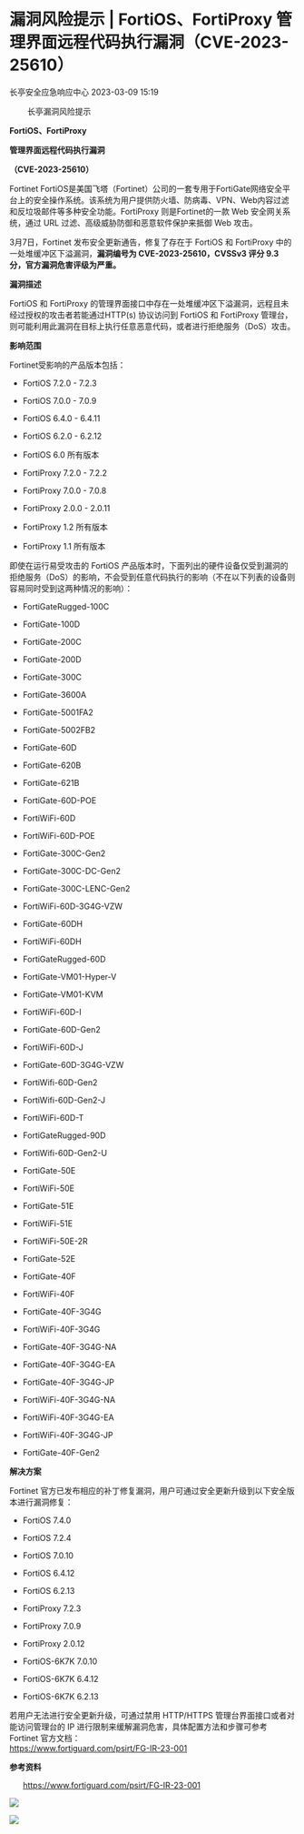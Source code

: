 #  漏洞风险提示 | FortiOS、FortiProxy 管理界面远程代码执行漏洞（CVE-2023-25610）   
 长亭安全应急响应中心   2023-03-09 15:19  
  
        长亭漏洞风险提示         
  
  
**FortiOS、FortiProxy**  
  
**管理界面远程代码执行漏洞**  
  
**（CVE-2023-25610）**  
  
  
  
Fortinet FortiOS是美国飞塔（Fortinet）公司的一套专用于FortiGate网络安全平台上的安全操作系统。该系统为用户提供防火墙、防病毒、VPN、Web内容过滤和反垃圾邮件等多种安全功能。FortiProxy 则是Fortinet的一款 Web 安全网关系统，通过 URL 过滤、高级威胁防御和恶意软件保护来抵御 Web 攻击。  
  
  
3月7日，Fortinet 发布安全更新通告，修复了存在于 FortiOS 和 FortiProxy 中的一处堆缓冲区下溢漏洞，**漏洞编号为 CVE-2023-25610，CVSSv3 评分 9.3 分，官方漏洞危害评级为严重。**  
  
  
**漏洞描述**  
  
  
  
FortiOS 和 FortiProxy 的管理界面接口中存在一处堆缓冲区下溢漏洞，远程且未经过授权的攻击者若能通过HTTP(s) 协议访问到 FortiOS 和 FortiProxy 管理台，则可能利用此漏洞在目标上执行任意恶意代码，或者进行拒绝服务（DoS）攻击。  
  
  
**影响范围**  
  
  
Fortinet受影响的产品版本包括：  
- FortiOS 7.2.0 - 7.2.3  
  
- FortiOS 7.0.0 - 7.0.9  
  
- FortiOS 6.4.0 - 6.4.11  
  
- FortiOS 6.2.0 - 6.2.12  
  
- FortiOS 6.0 所有版本  
  
- FortiProxy 7.2.0 - 7.2.2  
  
- FortiProxy 7.0.0 - 7.0.8  
  
- FortiProxy 2.0.0 - 2.0.11  
  
- FortiProxy 1.2 所有版本  
  
- FortiProxy 1.1 所有版本  
  
即使在运行易受攻击的 FortiOS 产品版本时，下面列出的硬件设备仅受到漏洞的拒绝服务（DoS）的影响，不会受到任意代码执行的影响（不在以下列表的设备则容易同时受到这两种情况的影响）：  
- FortiGateRugged-100C  
  
- FortiGate-100D  
  
- FortiGate-200C  
  
- FortiGate-200D  
  
- FortiGate-300C  
  
- FortiGate-3600A  
  
- FortiGate-5001FA2  
  
- FortiGate-5002FB2  
  
- FortiGate-60D  
  
- FortiGate-620B  
  
- FortiGate-621B  
  
- FortiGate-60D-POE  
  
- FortiWiFi-60D  
  
- FortiWiFi-60D-POE  
  
- FortiGate-300C-Gen2  
  
- FortiGate-300C-DC-Gen2  
  
- FortiGate-300C-LENC-Gen2  
  
- FortiWiFi-60D-3G4G-VZW  
  
- FortiGate-60DH  
  
- FortiWiFi-60DH  
  
- FortiGateRugged-60D  
  
- FortiGate-VM01-Hyper-V  
  
- FortiGate-VM01-KVM  
  
- FortiWiFi-60D-I  
  
- FortiGate-60D-Gen2  
  
- FortiWiFi-60D-J  
  
- FortiGate-60D-3G4G-VZW  
  
- FortiWifi-60D-Gen2  
  
- FortiWifi-60D-Gen2-J  
  
- FortiWiFi-60D-T  
  
- FortiGateRugged-90D  
  
- FortiWifi-60D-Gen2-U  
  
- FortiGate-50E  
  
- FortiWiFi-50E  
  
- FortiGate-51E  
  
- FortiWiFi-51E  
  
- FortiWiFi-50E-2R  
  
- FortiGate-52E  
  
- FortiGate-40F  
  
- FortiWiFi-40F  
  
- FortiGate-40F-3G4G  
  
- FortiWiFi-40F-3G4G  
  
- FortiGate-40F-3G4G-NA  
  
- FortiGate-40F-3G4G-EA  
  
- FortiGate-40F-3G4G-JP  
  
- FortiWiFi-40F-3G4G-NA  
  
- FortiWiFi-40F-3G4G-EA  
  
- FortiWiFi-40F-3G4G-JP  
  
- FortiGate-40F-Gen2  
  
  
  
**解决方案**  
  
  
Fortinet 官方已发布相应的补丁修复漏洞，用户可通过安全更新升级到以下安全版本进行漏洞修复：  
- FortiOS 7.4.0  
  
- FortiOS 7.2.4  
  
- FortiOS 7.0.10  
  
- FortiOS 6.4.12  
  
- FortiOS 6.2.13  
  
- FortiProxy 7.2.3  
  
- FortiProxy 7.0.9  
  
- FortiProxy 2.0.12  
  
- FortiOS-6K7K 7.0.10  
  
- FortiOS-6K7K 6.4.12  
  
- FortiOS-6K7K 6.2.13  
  
若用户无法进行安全更新升级，可通过禁用 HTTP/HTTPS 管理台界面接口或者对能访问管理台的 IP 进行限制来缓解漏洞危害，具体配置方法和步骤可参考 Fortinet 官方文档：  
https://www.fortiguard.com/psirt/FG-IR-23-001  
  
**参考资料**  
  
  
      https://www.fortiguard.com/psirt/FG-IR-23-001  
  
  
![](https://mmbiz.qpic.cn/mmbiz_gif/7QRTvkK2qC7ia5uzmRe9JvNErXe95W4qTgEKhVa7kdaxpwJXC0oKXeFt5vGN4KmJv2mvcYkYtrd7cev0vkAhY7A/640?wx_fmt=gif "")  
  
![](https://mmbiz.qpic.cn/mmbiz_png/FOh11C4BDicTVBSq2X5roUwibB6Ee5DT4IZdwhZTP2SPnGycIiaEiaaRDQW4OUl77bHXWJBCBcibt5tzHSHqFCzMVwA/640?wx_fmt=png "")  
  
  
  
  
